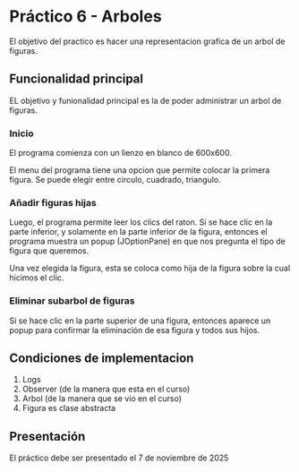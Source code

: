 # Práctico 6 - Arboles

El objetivo del practico es hacer una 
representacion grafica de un arbol de
figuras.

## Funcionalidad principal

EL objetivo y funionalidad principal es la
de poder administrar un arbol de figuras.

### Inicio

El programa comienza con un lienzo en 
blanco de 600x600. 

El menu del programa tiene una opcion que
permite colocar la primera figura. Se puede
elegir entre circulo, cuadrado, triangulo.

### Añadir figuras hijas

Luego, el programa permite leer los clics del
raton. Si se hace clic en la parte inferior,
 y solamente en la parte inferior de la figura,
entonces el programa muestra un popup (JOptionPane)
en que nos pregunta el tipo de figura que 
queremos.

Una vez elegida la figura, esta se coloca como
hija de la figura sobre la cual hicimos el 
clic.

### Eliminar subarbol de figuras

Si se hace clic en la parte superior de una
figura, entonces aparece un popup para confirmar
la eliminación de esa figura y todos sus hijos.

## Condiciones de implementacion

1. Logs
2. Observer (de la manera que esta en el curso)
3. Arbol (de la manera que se vio en el curso)
4. Figura es clase abstracta

## Presentación

El práctico debe ser presentado el
7 de noviembre de 2025